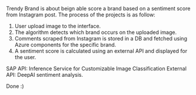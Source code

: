 Trendy Brand is about beign able score a brand based on a sentiment score from Instagram post. The process of the projects is as follow:

  1. User upload image to the interface.
  2. The algorithm detects which brand occurs on the uploaded image.
  3. Comments scraped from Instagram is stored in a DB and fetched using Azure components for the specific brand.
  4. A sentiment score is calculated using an external API and displayed for the user.
  
SAP API: Inference Service for Customizable Image Classification
External API: DeepAI sentiment analysis. 

Done :)

